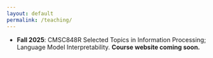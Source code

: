 ```yaml
---
layout: default
permalink: /teaching/
---
```


- **Fall 2025**: CMSC848R Selected Topics in Information Processing; Language Model Interpretability. **Course website coming soon.**